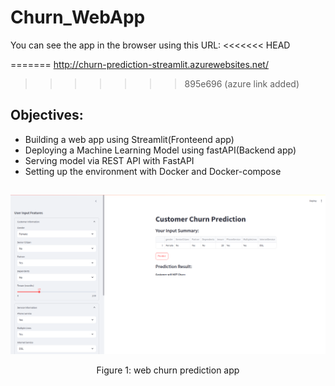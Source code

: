 # Churn_WebApp

You can see the app in the browser using this URL: 
<<<<<<< HEAD

=======
http://churn-prediction-streamlit.azurewebsites.net/
>>>>>>> 895e696 (azure link added)

## Objectives:

- Building a web app using Streamlit(Fronteend app)
- Deploying a Machine Learning Model using fastAPI(Backend app)
- Serving model via REST API with FastAPI
- Setting up the environment with Docker and Docker-compose

##

<div align="center">
    <img width="700" src="/images/WebAppChurn.png" alt="Material Bread logo">
    <p style="text-align: center;">Figure 1: web churn prediction app</p>   
</div>



